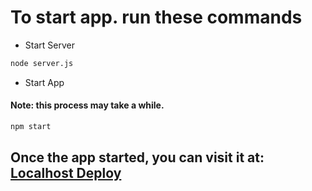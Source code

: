 # To start app. run these commands
- Start Server
```bash
node server.js
```
- Start App
#### Note: this process may take a while.
```bash
npm start
```

## Once the app started, you can visit it at: [Localhost Deploy](http://localhost:3000)